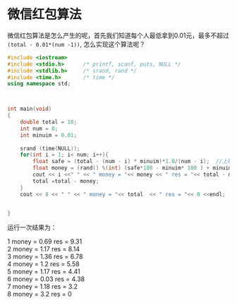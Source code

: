# 微信红包算法
微信红包算法是怎么产生的呢，首先我们知道每个人最低拿到0.01元，最多不超过`(total - 0.01*(num -1))`, 怎么实现这个算法呢？

```c++
#include <iostream>
#include <stdio.h>      /* printf, scanf, puts, NULL */
#include <stdlib.h>     /* srand, rand */
#include <time.h>       /* time */
using namespace std;



int main(void)
{
    double total = 10;
    int num = 8;
    int minuim = 0.01;
    
    srand (time(NULL));
    for(int i = 1; i< num; i++){
        float safe = (total - (num - i) * minuim)*1.0/(num - i);  //上限为 剩余平均值
        float money = (rand() %(int) (safe*100 - minuim* 100 ) + minuim * 100) * 1.0 / 100;
        cout << i <<" " << " money = "<< money << " res = "<< total - money <<endl;
        total =total - money;
    }
    cout << 8 << " " << " money = "<< total  << " res = "<< 0 <<endl;


}

```

运行一次结果为：

1  money = 0.69 res = 9.31   
2  money = 1.17 res = 8.14   
3  money = 1.36 res = 6.78  
4  money = 1.2 res = 5.58  
5  money = 1.17 res = 4.41  
6  money = 0.03 res = 4.38  
7  money = 1.18 res = 3.2  
8  money = 3.2 res = 0   
